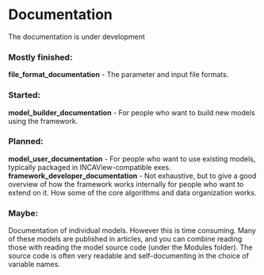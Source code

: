 # Documentation

The documentation is under development

### Mostly finished:
**file_format_documentation** - The parameter and input file formats.

### Started:
**model_builder_documentation** - For people who want to build new models using the framework.

### Planned:
**model_user_documentation** - For people who want to use existing models, typically packaged in INCAView-compatible exes.
**framework_developer_documentation** - Not exhaustive, but to give a good overview of how the framework works internally for people who want to extend on it. How some of the core algorithms and data organization works.

### Maybe:
Documentation of individual models. However this is time consuming. Many of these models are published in articles, and you can combine reading those with reading the model source code (under the Modules folder). The source code is often very readable and self-documenting in the choice of variable names.
